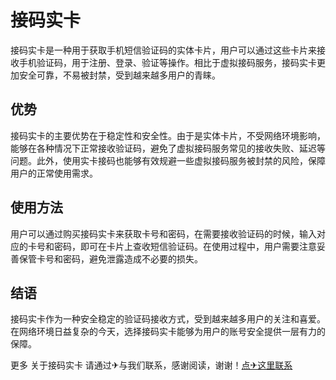 # 接码实卡

接码实卡是一种用于获取手机短信验证码的实体卡片，用户可以通过这些卡片来接收手机验证码，用于注册、登录、验证等操作。相比于虚拟接码服务，接码实卡更加安全可靠，不易被封禁，受到越来越多用户的青睐。

## 优势

接码实卡的主要优势在于稳定性和安全性。由于是实体卡片，不受网络环境影响，能够在各种情况下正常接收验证码，避免了虚拟接码服务常见的接收失败、延迟等问题。此外，使用实卡接码也能够有效规避一些虚拟接码服务被封禁的风险，保障用户的正常使用需求。

## 使用方法

用户可以通过购买接码实卡来获取卡号和密码，在需要接收验证码的时候，输入对应的卡号和密码，即可在卡片上查收短信验证码。在使用过程中，用户需要注意妥善保管卡号和密码，避免泄露造成不必要的损失。

## 结语

接码实卡作为一种安全稳定的验证码接收方式，受到越来越多用户的关注和喜爱。在网络环境日益复杂的今天，选择接码实卡能够为用户的账号安全提供一层有力的保障。

更多 关于接码实卡 请通过✈与我们联系，感谢阅读，谢谢！[点✈这里联系](https://tg.k02.cc)